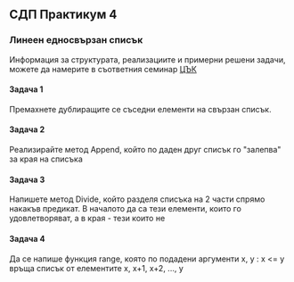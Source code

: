 ## СДП Практикум 4
### Линеен едносвързан списък

Информация за структурата, реализациите и примерни решени задачи, можете да намерите в съответния семинар [ЦЪК](https://github.com/peshe/FMI-SDP-2024/tree/main/%D0%A1%D0%B5%D0%BC%D0%B8%D0%BD%D0%B0%D1%80%D0%B8/%D0%9A%D0%BE%D0%BC%D0%BF%D1%8E%D1%82%D1%8A%D1%80%D0%BD%D0%B8%20%D0%BD%D0%B0%D1%83%D0%BA%D0%B8/%D0%93%D1%80%D1%83%D0%BF%D0%B0%204/Week%204%20-%20LinkedList)

#### Задача 1
Премахнете дублиращите се съседни елементи на свързан списък.

#### Задача 2
Реализирайте метод Append, който по даден друг списък го "залепва" за края на списъка

#### Задача 3
Напишете метод Divide, който разделя списъка на 2 части спрямо накакъв предикат. В началото да са тези елементи, които го удовлетворяват, а в края - тези които не

#### Задача 4
Да се напише функция range, която по подадени аргументи x, y : x <= y връща списък от елементите x, x+1, x+2, ..., y